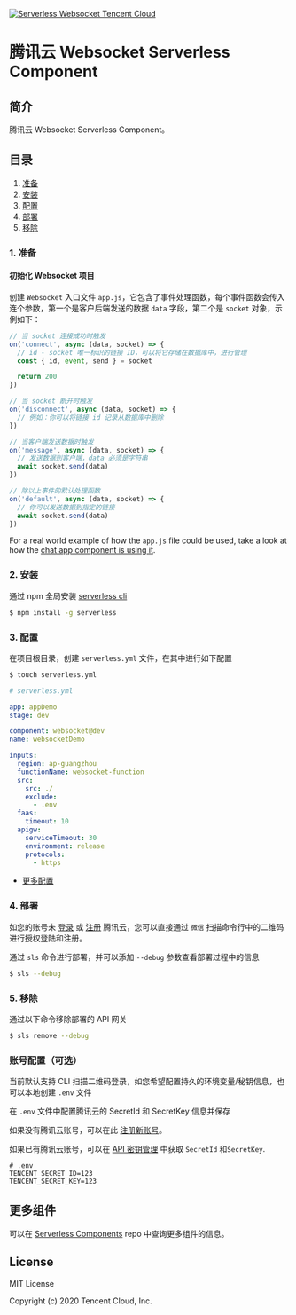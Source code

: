 [![Serverless Websocket Tencent Cloud](https://img.serverlesscloud.cn/2020210/1581351457765-WebSocket_%E9%95%BF.png)](http://serverless.com)

# 腾讯云 Websocket Serverless Component

## 简介

腾讯云 Websocket Serverless Component。

## 目录

1. [准备](#1-准备)
2. [安装](#2-安装)
3. [配置](#3-配置)
4. [部署](#4-部署)
5. [移除](#5-移除)

### 1. 准备

#### 初始化 Websocket 项目

创建 `Websocket` 入口文件 `app.js`，它包含了事件处理函数，每个事件函数会传入连个参数，第一个是客户后端发送的数据 `data` 字段，第二个是 `socket` 对象，示例如下：

```js
// 当 socket 连接成功时触发
on('connect', async (data, socket) => {
  // id - socket 唯一标识的链接 ID，可以将它存储在数据库中，进行管理
  const { id, event, send } = socket

  return 200
})

// 当 socket 断开时触发
on('disconnect', async (data, socket) => {
  // 例如：你可以将链接 id 记录从数据库中删除
})

// 当客户端发送数据时触发
on('message', async (data, socket) => {
  // 发送数据到客户端，data 必须是字符串
  await socket.send(data)
})

// 除以上事件的默认处理函数
on('default', async (data, socket) => {
  // 你可以发送数据到指定的链接
  await socket.send(data)
})
```

For a real world example of how the `app.js` file could be used, take a look at how the [chat app component is using it](https://github.com/serverless-components/chat-app/blob/master/backend/socket.js).

### 2. 安装

通过 npm 全局安装 [serverless cli](https://github.com/serverless/serverless)

```bash
$ npm install -g serverless
```

### 3. 配置

在项目根目录，创建 `serverless.yml` 文件，在其中进行如下配置

```bash
$ touch serverless.yml
```

```yml
# serverless.yml

app: appDemo
stage: dev

component: websocket@dev
name: websocketDemo

inputs:
  region: ap-guangzhou
  functionName: websocket-function
  src:
    src: ./
    exclude:
      - .env
  faas:
    timeout: 10
  apigw:
    serviceTimeout: 30
    environment: release
    protocols:
      - https
```

- [更多配置](https://github.com/serverless-components/tencent-websocket/tree/master/docs/configure.md)

### 4. 部署

如您的账号未 [登录](https://cloud.tencent.com/login) 或 [注册](https://cloud.tencent.com/register) 腾讯云，您可以直接通过 `微信` 扫描命令行中的二维码进行授权登陆和注册。

通过 `sls` 命令进行部署，并可以添加 `--debug` 参数查看部署过程中的信息

```bash
$ sls --debug
```

### 5. 移除

通过以下命令移除部署的 API 网关

```bash
$ sls remove --debug
```

### 账号配置（可选）

当前默认支持 CLI 扫描二维码登录，如您希望配置持久的环境变量/秘钥信息，也可以本地创建 `.env` 文件

在 `.env` 文件中配置腾讯云的 SecretId 和 SecretKey 信息并保存

如果没有腾讯云账号，可以在此 [注册新账号](https://cloud.tencent.com/register)。

如果已有腾讯云账号，可以在 [API 密钥管理](https://console.cloud.tencent.com/cam/capi) 中获取 `SecretId` 和`SecretKey`.

```text
# .env
TENCENT_SECRET_ID=123
TENCENT_SECRET_KEY=123
```

## 更多组件

可以在 [Serverless Components](https://github.com/serverless/components) repo 中查询更多组件的信息。

## License

MIT License

Copyright (c) 2020 Tencent Cloud, Inc.
